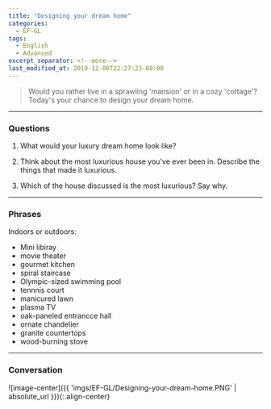 ```yaml
---
title: "Designing your dream home"
categories:
  - EF-GL
tags:
  - English
  - Advanced
excerpt_separator: <!--more-->
last_modified_at: 2019-12-08T22:27:23-08:00
---
```

> Would you rather live in a sprawling 'mansion' or in a cozy 'cottage'? Today's your chance to design your dream home.
<!--more-->

----------------------
### Questions
1. What would your luxury dream home look like?

2. Think about the most luxurious house you've ever been in. Describe the things that made it luxurious.

3. Which of the house discussed is the most luxurious? Say why.

----------------------
### Phrases
Indoors or outdoors:
- Mini libiray
- movie theater
- gourmet kitchen
- spiral staircase
- Olympic-sized swimming pool
- tennnis court
- manicured lawn
- plasma TV
- oak-paneled entrancce hall
- ornate chandelier
- granite countertops
- wood-burning stove

----------------------
### Conversation
![image-center]({{ 'imgs/EF-GL/Designing-your-dream-home.PNG' | absolute_url }}){:.align-center}

